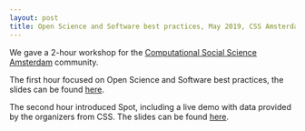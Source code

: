 ```yaml
---
layout: post
title: Open Science and Software best practices, May 2019, CSS Amsterdam
---
```

We gave a 2-hour workshop for the [Computational Social Science Amsterdam](https://cssamsterdam.github.io/) community.

The first hour focused on Open Science and Software best practices, the slides can be found [here](https://zenodo.org/record/3233889).

The second hour introduced Spot, including a live demo with data provided by the organizers from CSS. The slides can be found [here](https://zenodo.org/record/3234648#.XP-LuFwzZhE).
